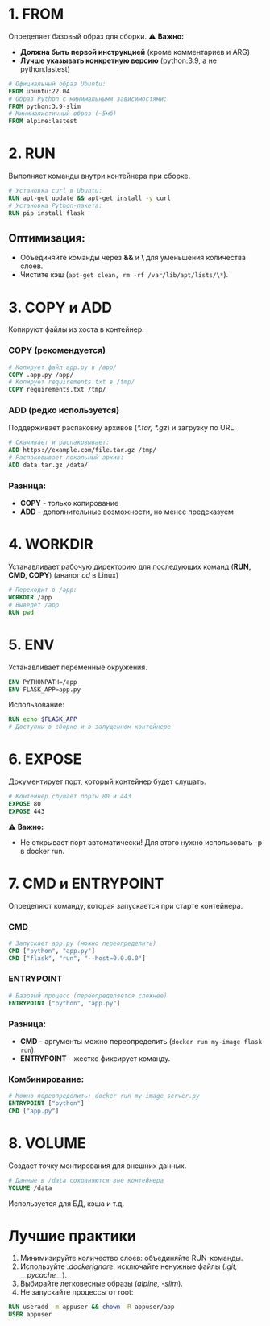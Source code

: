# 1. FROM
Определяет базовый образ для сборки.
 **⚠️** **Важно:**
- **Должна быть первой инструкцией** (кроме комментариев и ARG)
- **Лучше указывать конкретную версию** (python:3.9, а не python.lastest)
```dockerfile
# Официальный образ Ubuntu:
FROM ubuntu:22.04
# Образ Python с минимальными зависимостями:
FROM python:3.9-slim
# Минималистичный образ (~5мб)
FROM alpine:lastest
```
# 2. RUN
Выполняет команды внутри контейнера при сборке.
```dockerfile
# Установка curl в Ubuntu:
RUN apt-get update && apt-get install -y curl
# Установка Python-пакета:
RUN pip install flask
```
## Оптимизация:
- Объединяйте команды через **&&** и **\\** для уменьшения количества слоев.
- Чистите кэш (`apt-get clean, rm -rf /var/lib/apt/lists/\*`).
# 3. COPY и ADD
Копируют файлы из хоста в контейнер.
### COPY (рекомендуется)
```dockerfile
# Копирует файл app.py в /app/
COPY .app.py /app/
# Копирует requirements.txt в /tmp/
COPY requirements.txt /tmp/
```
### ADD (редко используется)
Поддерживает распаковку архивов (*\*.tar, \*.gz*) и загрузку по URL.
```dockerfile
# Скачивает и распаковывает:
ADD https://example.com/file.tar.gz /tmp/
# Распаковывает локальный архив:
ADD data.tar.gz /data/
```
### Разница:
- **COPY** - только копирование
- **ADD** - дополнительные возможности, но менее предсказуем
# 4. WORKDIR
Устанавливает рабочую директорию для последующих команд (**RUN, CMD, COPY**) (аналог *cd* в Linux)
```dockerfile
# Переходит в /app:
WORKDIR /app
# Выведет /app
RUN pwd
```
# 5. ENV
Устанавливает переменные окружения.
```dockerfile
ENV PYTHONPATH=/app
ENV FLASK_APP=app.py
```
Использование:
```dockerfile
RUN echo $FLASK_APP
# Доступны в сборке и в запущенном контейнере
```
# 6. EXPOSE
Документирует порт, который контейнер будет слушать.
```dockerfile
# Контейнер слушает порты 80 и 443
EXPOSE 80
EXPOSE 443
```
**⚠️** **Важно:**
- Не открывает порт автоматически! Для этого нужно использовать -p в docker run.
# 7. CMD и ENTRYPOINT
Определяют команду, которая запускается при старте контейнера.
### CMD
```dockerfile
# Запускает app.py (можно переопределить)
CMD ["python", "app.py"]
CMD ["flask", "run", "--host=0.0.0.0"]
```
### ENTRYPOINT
```dockerfile
# Базовый процесс (переопределяется сложнее)
ENTRYPOINT ["python", "app.py"]
```
### Разница:
- **CMD** - аргументы можно переопределить (`docker run my-image flask run`).
- **ENTRYPOINT** - жестко фиксирует команду.
### Комбинирование:
```dockerfile
# Можно переопределить: docker run my-image server.py
ENTRYPOINT ["python"]
CMD ["app.py"]
```
# 8. VOLUME
Создает точку монтирования для внешних данных.
```dockerfile
# Данные в /data сохраняются вне контейнера
VOLUME /data
```
Используется для БД, кэша и т.д.
# Лучшие практики
1. Минимизируйте количество слоев: объединяйте RUN-команды.
2. Используйте *.dockerignore*: исключайте ненужные файлы (*.git, \_\_pycache\_\_*).
3. Выбирайте легковесные образы (*alpine, -slim*).
4. Не запускайте процессы от root:
```dockerfile
RUN useradd -m appuser && chown -R appuser/app
USER appuser
```
